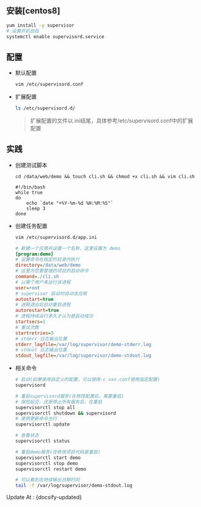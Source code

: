 ## 安装[centos8]

```bash
yum install -y supervisor
# 设置开机自启
systemctl enable supervisord.service 
```



## 配置

- 默认配置

  ```bash
  vim /etc/supervisord.conf
  ```

- 扩展配置

  ```bash
  ls /etc/supervisord.d/
  ```

  > 扩展配置的文件以.ini结尾，具体参考/etc/supervisord.conf中的扩展配置

## 实践

- 创建测试脚本

  `cd /data/web/demo && touch cli.sh && chmod +x cli.sh && vim cli.sh`

  ```shell
  #!/bin/bash
  while true
  do
      echo `date "+%Y-%m-%d %H:%M:%S"`
      sleep 3
  done
  ```

- 创建任务配置

  ```bash
  vim /etc/supervisord.d/app.ini
  ```

  ```ini
  # 新建一个应用并设置一个名称，这里设置为 demo
  [program:demo]
  # 设置命令在指定的目录内执行
  directory=/data/web/demo
  # 这里为您要管理的项目的启动命令
  command=./cli.sh 
  # 以哪个用户来运行该进程
  user=root
  # supervisor 启动时自动该应用
  autostart=true
  # 进程退出后自动重启进程
  autorestart=true
  # 进程持续运行多久才认为是启动成功
  startsecs=1
  # 重试次数
  startretries=3
  # stderr 日志输出位置
  stderr_logfile=/var/log/supervisor/demo-stderr.log
  # stdout 日志输出位置
  stdout_logfile=/var/log/supervisor/demo-stdout.log
  ```

- 相关命令

  ```bash
  # 启动(如果使用自定义的配置，可以使用-c xxx.conf使用指定配置)
  supervisord
  
  # 重启supervisord服务(在修改配置后，需要重启)
  # 保险起见，还是停止所有服务后，在重启
  supervisorctl stop all
  supervisorctl shutdown && supervisord
  # 使用更新命令也行
  supervisorctl update
  
  # 查看状态
  supervisorctl status
  
  # 重启demo服务(在修改项目代码是重启)
  supervisorctl start demo
  supervisorctl stop demo
  supervisorctl restart demo
  
  # 可以看到在持续输出日期时间
  tail -f /var/log/supervisor/demo-stdout.log 
  ```

Update At : {docsify-updated}
